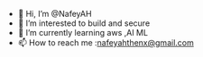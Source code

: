- 👋 Hi, I’m @NafeyAH
- 👀 I’m interested to build and secure
- 🌱 I’m currently learning aws ,AI ML 
- 📫 How to reach me :nafeyahthenx@gmail.com

<!---
nafeyAH/nafeyAH is a ✨ special ✨ repository because its `README.md` (this file) appears on your GitHub profile.
You can click the Preview link to take a look at your changes.
--->

